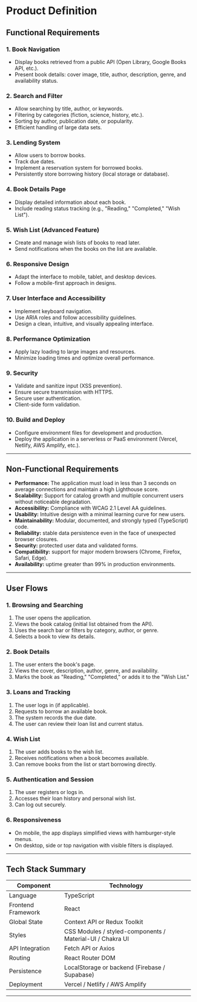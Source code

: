 # Product Definition

## Functional Requirements

### 1. Book Navigation
- Display books retrieved from a public API (Open Library, Google Books API, etc.).
- Present book details: cover image, title, author, description, genre, and availability status.

### 2. Search and Filter
- Allow searching by title, author, or keywords.
- Filtering by categories (fiction, science, history, etc.).
- Sorting by author, publication date, or popularity.
- Efficient handling of large data sets.

### 3. Lending System
- Allow users to borrow books.
- Track due dates.
- Implement a reservation system for borrowed books.
- Persistently store borrowing history (local storage or database).

### 4. Book Details Page
- Display detailed information about each book.
- Include reading status tracking (e.g., "Reading," "Completed," "Wish List").

### 5. Wish List (Advanced Feature)
- Create and manage wish lists of books to read later.
- Send notifications when the books on the list are available.

### 6. Responsive Design
- Adapt the interface to mobile, tablet, and desktop devices.
- Follow a mobile-first approach in designs.

### 7. User Interface and Accessibility
- Implement keyboard navigation.
- Use ARIA roles and follow accessibility guidelines.
- Design a clean, intuitive, and visually appealing interface.

### 8. Performance Optimization
- Apply lazy loading to large images and resources.
- Minimize loading times and optimize overall performance.

### 9. Security
- Validate and sanitize input (XSS prevention).
- Ensure secure transmission with HTTPS.
- Secure user authentication.
- Client-side form validation.

### 10. Build and Deploy
- Configure environment files for development and production.
- Deploy the application in a serverless or PaaS environment (Vercel, Netlify, AWS Amplify, etc.).

---

## Non-Functional Requirements

- **Performance:** The application must load in less than 3 seconds on average connections and maintain a high Lighthouse score.
- **Scalability:** Support for catalog growth and multiple concurrent users without noticeable degradation.
- **Accessibility:** Compliance with WCAG 2.1 Level AA guidelines.
- **Usability:** Intuitive design with a minimal learning curve for new users.
- **Maintainability:** Modular, documented, and strongly typed (TypeScript) code.
- **Reliability:** stable data persistence even in the face of unexpected browser closures.
- **Security:** protected user data and validated forms.
- **Compatibility:** support for major modern browsers (Chrome, Firefox, Safari, Edge).
- **Availability:** uptime greater than 99% in production environments.

---

## User Flows

### 1. Browsing and Searching
1. The user opens the application.
2. Views the book catalog (initial list obtained from the API).
3. Uses the search bar or filters by category, author, or genre.
4. Selects a book to view its details.

### 2. Book Details
1. The user enters the book's page.
2. Views the cover, description, author, genre, and availability.
3. Marks the book as "Reading," "Completed," or adds it to the "Wish List."

### 3. Loans and Tracking
1. The user logs in (if applicable).
2. Requests to borrow an available book.
3. The system records the due date.
4. The user can review their loan list and current status.

### 4. Wish List
1. The user adds books to the wish list.
2. Receives notifications when a book becomes available.
3. Can remove books from the list or start borrowing directly.

### 5. Authentication and Session
1. The user registers or logs in.
2. Accesses their loan history and personal wish list.
3. Can log out securely.

### 6. Responsiveness
- On mobile, the app displays simplified views with hamburger-style menus.
- On desktop, side or top navigation with visible filters is displayed.

---

## Tech Stack Summary

| Component | Technology |
|-------------|-------------|
| Language | TypeScript |
| Frontend Framework | React |
| Global State | Context API or Redux Toolkit |
| Styles | CSS Modules / styled-components / Material-UI / Chakra UI |
| API Integration | Fetch API or Axios |
| Routing | React Router DOM |
| Persistence | LocalStorage or backend (Firebase / Supabase) |
| Deployment | Vercel / Netlify / AWS Amplify |

---